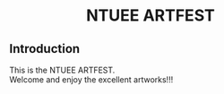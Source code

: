 <h1 align="center">NTUEE ARTFEST</h1>

## Introduction

This is the NTUEE ARTFEST. </br>
Welcome and enjoy the excellent artworks!!! </br>